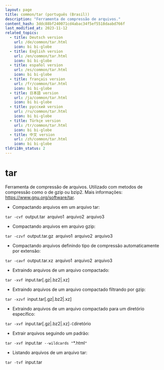 ```yaml
---
layout: page
title: common/tar (português (Brasil))
description: "Ferramenta de compressão de arquivos."
content_hash: 3ddc88bf240071cd4abac34f5ef5518daabd766f
last_modified_at: 2023-11-12
related_topics:
  - title: Deutsch version
    url: /de/common/tar.html
    icon: bi bi-globe
  - title: English version
    url: /en/common/tar.html
    icon: bi bi-globe
  - title: español version
    url: /es/common/tar.html
    icon: bi bi-globe
  - title: français version
    url: /fr/common/tar.html
    icon: bi bi-globe
  - title: 日本語 version
    url: /ja/common/tar.html
    icon: bi bi-globe
  - title: русский version
    url: /ru/common/tar.html
    icon: bi bi-globe
  - title: Türkçe version
    url: /tr/common/tar.html
    icon: bi bi-globe
  - title: 中文 version
    url: /zh/common/tar.html
    icon: bi bi-globe
tldri18n_status: 2
---
```

# tar

Ferramenta de compressão de arquivos.
Utilizado com metodos de compressão como o de gzip ou bzip2.
Mais informações: <https://www.gnu.org/software/tar>.

- Compactando arquivos em um arquivo tar:

`tar -cvf `<span class="tldr-var badge badge-pill bg-dark-lm bg-white-dm text-white-lm text-dark-dm font-weight-bold">output.tar</span>` `<span class="tldr-var badge badge-pill bg-dark-lm bg-white-dm text-white-lm text-dark-dm font-weight-bold">arquivo1</span>` `<span class="tldr-var badge badge-pill bg-dark-lm bg-white-dm text-white-lm text-dark-dm font-weight-bold">arquivo2</span>` `<span class="tldr-var badge badge-pill bg-dark-lm bg-white-dm text-white-lm text-dark-dm font-weight-bold">arquivo3</span>

- Compactando arquivos em arquivo gzip:

`tar -czvf `<span class="tldr-var badge badge-pill bg-dark-lm bg-white-dm text-white-lm text-dark-dm font-weight-bold">output.tar.gz</span>` `<span class="tldr-var badge badge-pill bg-dark-lm bg-white-dm text-white-lm text-dark-dm font-weight-bold">arquivo1</span>` `<span class="tldr-var badge badge-pill bg-dark-lm bg-white-dm text-white-lm text-dark-dm font-weight-bold">arquivo2</span>` `<span class="tldr-var badge badge-pill bg-dark-lm bg-white-dm text-white-lm text-dark-dm font-weight-bold">arquivo3</span>

- Compactando arquivos definindo tipo de compressão automaticamente por extensão:

`tar -cavf `<span class="tldr-var badge badge-pill bg-dark-lm bg-white-dm text-white-lm text-dark-dm font-weight-bold">output.tar.xz</span>` `<span class="tldr-var badge badge-pill bg-dark-lm bg-white-dm text-white-lm text-dark-dm font-weight-bold">arquivo1</span>` `<span class="tldr-var badge badge-pill bg-dark-lm bg-white-dm text-white-lm text-dark-dm font-weight-bold">arquivo2</span>` `<span class="tldr-var badge badge-pill bg-dark-lm bg-white-dm text-white-lm text-dark-dm font-weight-bold">arquivo3</span>

- Extraindo arquivos de um arquivo compactado:

`tar -xvf `<span class="tldr-var badge badge-pill bg-dark-lm bg-white-dm text-white-lm text-dark-dm font-weight-bold">input.tar[.gz|.bz2|.xz]</span>

- Extraindo arquivos de um arquivo compactado filtrando por gzip:

`tar -xzvf `<span class="tldr-var badge badge-pill bg-dark-lm bg-white-dm text-white-lm text-dark-dm font-weight-bold">input.tar[.gz|.bz2|.xz]</span>

- Extraindo arquivos de um arquivo compactado para um diretório específico:

`tar -xvf `<span class="tldr-var badge badge-pill bg-dark-lm bg-white-dm text-white-lm text-dark-dm font-weight-bold">input.tar[.gz|.bz2|.xz]</span>` -C `<span class="tldr-var badge badge-pill bg-dark-lm bg-white-dm text-white-lm text-dark-dm font-weight-bold">diretório</span>

- Extrair arquivos seguindo um padrão:

`tar -xvf `<span class="tldr-var badge badge-pill bg-dark-lm bg-white-dm text-white-lm text-dark-dm font-weight-bold">input.tar</span>` --wildcards "`<span class="tldr-var badge badge-pill bg-dark-lm bg-white-dm text-white-lm text-dark-dm font-weight-bold">*.html</span>`"`

- Listando arquivos de um arquivo tar:

`tar -tvf `<span class="tldr-var badge badge-pill bg-dark-lm bg-white-dm text-white-lm text-dark-dm font-weight-bold">input.tar</span>

